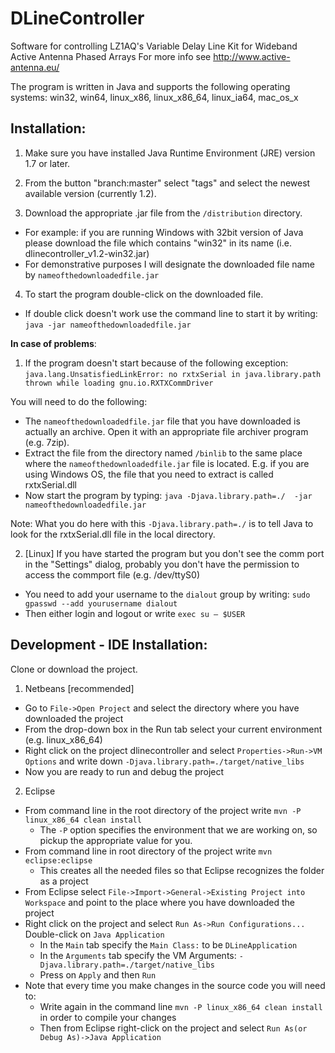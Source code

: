 DLineController
===============

Software for controlling LZ1AQ's Variable Delay Line Kit for Wideband Active Antenna Phased Arrays
For more info see http://www.active-antenna.eu/

The program is written in Java and supports the following operating systems:
win32, win64, linux_x86, linux_x86_64, linux_ia64, mac_os_x


Installation:
--------------

1) Make sure you have installed Java Runtime Environment (JRE) version 1.7 or later.

2) From the button "branch:master" select "tags" and select the newest available version (currently 1.2). 

3) Download the appropriate .jar file from the `/distribution` directory.
* For example: if you are running Windows with 32bit version of Java please download the file which contains "win32" in its name (i.e. dlinecontroller_v1.2-win32.jar)
* For demonstrative purposes I will designate the downloaded file name by `nameofthedownloadedfile.jar`

4) To start the program double-click on the downloaded file.
  * If double click doesn't work use the command line to start it by writing: `java -jar nameofthedownloadedfile.jar`

**In case of problems**: 

1) If the program doesn't start because of the following exception:
   `java.lang.UnsatisfiedLinkError: no rxtxSerial in java.library.path thrown while loading gnu.io.RXTXCommDriver`

You will need to do the following:
  * The `nameofthedownloadedfile.jar` file that you have downloaded is actually an archive. 
 Open it with an appropriate file archiver program (e.g. 7zip).
  * Extract the file from the directory named `/binlib` to the same place where the `nameofthedownloadedfile.jar` file is located.
E.g. if you are using Windows OS, the file that you need to extract is called rxtxSerial.dll
  * Now start the program by typing: `java -Djava.library.path=./  -jar nameofthedownloadedfile.jar`

Note: What you do here with this `-Djava.library.path=./` is to tell Java to look for the rxtxSerial.dll file in the local directory.

2) [Linux] If you have started the program but you don't see the comm port in the "Settings" dialog, 
probably you don't have the permission to access the commport file (e.g. /dev/ttyS0)
* You need to add your username to the `dialout` group by writing: `sudo gpasswd --add yourusername dialout`
* Then either login and logout or write `exec su – $USER`


Development - IDE Installation:
-----------------

Clone or download the project.

1) Netbeans [recommended]
* Go to `File->Open Project` and select the directory where you have downloaded the project
* From the drop-down box in the Run tab select your current environment (e.g. linux_x86_64)
* Right click on the project dlinecontroller and select `Properties->Run->VM Options` and write down `-Djava.library.path=./target/native_libs`
* Now you are ready to run and debug the project

2) Eclipse
* From command line in the root directory of the project write `mvn -P linux_x86_64 clean install` 
  * The `-P` option specifies the environment that we are working on, so pickup the appropriate value for you.
* From command line in root directory of the project write `mvn eclipse:eclipse`
  * This creates all the needed files so that Eclipse recognizes the folder as a project
* From Eclipse select `File->Import->General->Existing Project into Workspace` and point to the place where you have downloaded the project
* Right click on the project and select `Run As->Run Configurations...` Double-click on `Java Application`
  * In the `Main` tab specify the `Main Class:` to be  `DLineApplication` 
  * In the `Arguments` tab specify the VM Arguments: `-Djava.library.path=./target/native_libs`
  * Press on `Apply` and then `Run`
* Note that every time you make changes in the source code you will need to: 
  * Write again in the command line `mvn -P linux_x86_64 clean install` in order to compile your changes 
  * Then from Eclipse right-click on the project and select `Run As(or Debug As)->Java Application`
